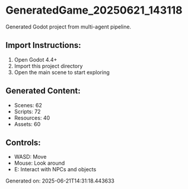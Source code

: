 # GeneratedGame_20250621_143118

Generated Godot project from multi-agent pipeline.

## Import Instructions:
1. Open Godot 4.4+
2. Import this project directory
3. Open the main scene to start exploring

## Generated Content:
- Scenes: 62
- Scripts: 72  
- Resources: 40
- Assets: 60

## Controls:
- WASD: Move
- Mouse: Look around
- E: Interact with NPCs and objects

Generated on: 2025-06-21T14:31:18.443633
